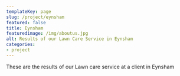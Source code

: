 ```yaml
---
templateKey: page
slug: /project/eynsham
featured: false
title: Eynsham
featuredimage: /img/aboutus.jpg
alt: Results of our Lawn Care Service in Eynsham
categories:
- project
---
```

These are the results of our Lawn care service at a client in Eynsham


